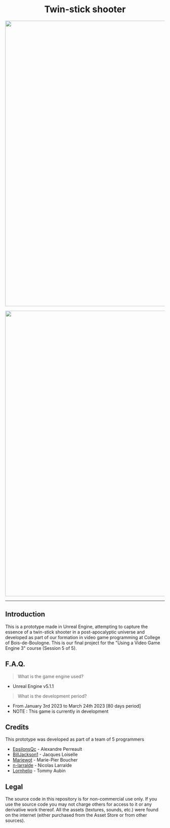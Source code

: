 <h1 align="center">Twin-stick shooter</h1>
<p align="center"><img width="900" src="https://user-images.githubusercontent.com/11299907/221456503-d3164c65-f942-4238-b6e6-865fa9bfa98d.png"></p>
<p align="center"><img width="900" src="https://user-images.githubusercontent.com/11299907/221456507-732c4653-c4b8-4d6e-982f-6bd7910ac72e.png"></p>

---

## Introduction
This is a prototype made in Unreal Engine, attempting to capture the essence of a twin-stick shooter in a post-apocalyptic universe and developed as part of our formation in video game programming at College of Bois-de-Boulogne. This is our final project for the "Using a Video Game Engine 3" course (Session 5 of 5).

## F.A.Q.
> What is the game engine used?
- Unreal Engine v5.1.1

> What is the development period?
- From January 3rd 2023 to March 24th 2023 [80 days period]
- NOTE : This game is currently in development

## Credits
This prototype was developed as part of a team of 5 programmers

- [EpsilonsQc](https://github.com/EpsilonsQc) - Alexandre Perreault
- [BillJackson1](https://github.com/BillJackson1) - Jacques Loiselle
- [Mariewot](https://github.com/Mariewot) - Marie-Pier Boucher
- [n-larralde](https://github.com/n-larralde) - Nicolas Larralde
- [Lornhelio](https://github.com/Lornhelio) - Tommy Aubin

## Legal
The source code in this repository is for non-commercial use only. If you use the source code you may not charge others for access to it or any derivative work thereof. All the assets (textures, sounds, etc.) were found on the internet (either purchased from the Asset Store or from other sources).
